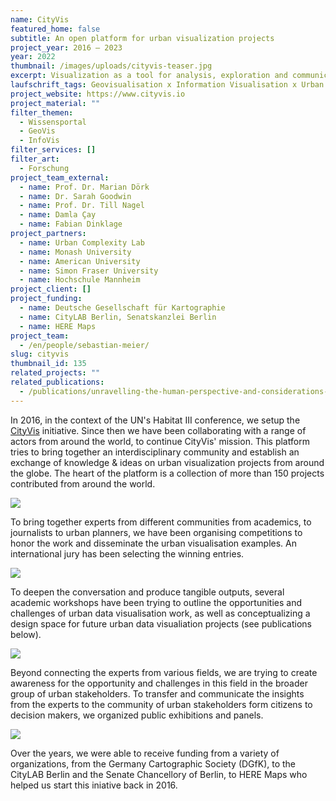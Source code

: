 ```yaml
---
name: CityVis
featured_home: false
subtitle: An open platform for urban visualization projects
project_year: 2016 – 2023
year: 2022
thumbnail: /images/uploads/cityvis-teaser.jpg
excerpt: Visualization as a tool for analysis, exploration and communication has become a driving force in the task of unravelling the complex urban fabrics that form our cities.
laufschrift_tags: Geovisualisation x Information Visualisation x Urban Planning
project_website: https://www.cityvis.io
project_material: ""
filter_themen:
  - Wissensportal
  - GeoVis
  - InfoVis
filter_services: []
filter_art:
  - Forschung
project_team_external:
  - name: Prof. Dr. Marian Dörk
  - name: Dr. Sarah Goodwin
  - name: Prof. Dr. Till Nagel
  - name: Damla Çay
  - name: Fabian Dinklage
project_partners:
  - name: Urban Complexity Lab
  - name: Monash University
  - name: American University
  - name: Simon Fraser University
  - name: Hochschule Mannheim
project_client: []
project_funding:
  - name: Deutsche Gesellschaft für Kartographie
  - name: CityLAB Berlin, Senatskanzlei Berlin
  - name: HERE Maps
project_team:
  - /en/people/sebastian-meier/
slug: cityvis
thumbnail_id: 135
related_projects: ""
related_publications:
  - /publications/unravelling-the-human-perspective-and-considerations-for-urban-data-visualization
---
```

In 2016, in the context of the UN's Habitat III conference, we setup the [CityVis](https://www.cityvis.io) initiative. Since then we have been collaborating with a range of actors from around the world, to continue CityVis' mission. This platform tries to bring together an interdisciplinary community and establish an exchange of knowledge & ideas on urban visualization projects from around the globe. The heart of the platform is a collection of more than 150 projects contributed from around the world.

![](/images/uploads/cityvis-projects-2400.jpg)

To bring together experts from different communities from academics, to journalists to urban planners, we have been organising competitions to honor the work and disseminate the urban visualisation examples. An international jury has been selecting the winning entries.

![](/images/uploads/cityvis-winner-1400.jpg)

To deepen the conversation and produce tangible outputs, several academic workshops have been trying to outline the opportunities and challenges of urban data visualisation work, as well as conceptualizing a design space for future urban data visualiation projects (see publications below).

![](/images/uploads/cityvis-workshop-2400.jpg)

Beyond connecting the experts from various fields, we are trying to create awareness for the opportunity and challenges in this field in the broader group of urban stakeholders. To transfer and communicate the insights from the experts to the community of urban stakeholders form citizens to decision makers, we organized public exhibitions and panels.

![](/images/uploads/cityvis-exhibition-2400.jpg)

Over the years, we were able to receive funding from a variety of organizations, from the Germany Cartographic Society (DGfK), to the CityLAB Berlin and the Senate Chancellory of Berlin, to HERE Maps who helped us start this iniative back in 2016.


